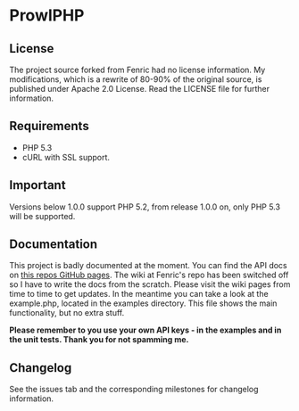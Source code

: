 # ProwlPHP

## License
The project source forked from Fenric had no license information. My modifications, which is a rewrite of 80-90% of
the original source, is published under Apache 2.0 License. Read the LICENSE file for further information.

## Requirements
- PHP 5.3
- cURL with SSL support.

## Important
Versions below 1.0.0 support PHP 5.2, from release 1.0.0 on, only PHP 5.3 will be supported.

## Documentation
This project is badly documented at the moment. You can find the API docs on [this repos GitHub pages](http://xenji.github.com/ProwlPHP/).
The wiki at Fenric's repo has been switched off so I have to write the docs from the scratch. Please visit the wiki pages
from time to time to get updates. In the meantime you can take a look at the example.php, located in the examples directory.
This file shows the main functionality, but no extra stuff.

**Please remember to you use your own API keys - in the examples and in the unit tests. Thank you for not spamming me.**

## Changelog
See the issues tab and the corresponding milestones for changelog information.